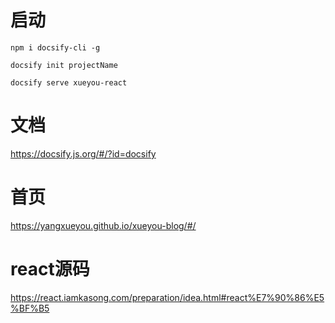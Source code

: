 # 启动

```
npm i docsify-cli -g

docsify init projectName

docsify serve xueyou-react

```

# 文档

https://docsify.js.org/#/?id=docsify


# 首页

https://yangxueyou.github.io/xueyou-blog/#/


# react源码

https://react.iamkasong.com/preparation/idea.html#react%E7%90%86%E5%BF%B5